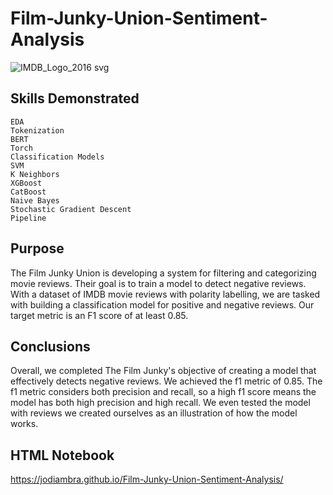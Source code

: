 # Film-Junky-Union-Sentiment-Analysis
![IMDB_Logo_2016 svg](https://user-images.githubusercontent.com/115895428/223215670-a253ab93-e991-425a-ac5d-5547677247c8.png)

## Skills Demonstrated
    EDA
    Tokenization
    BERT
    Torch
    Classification Models
    SVM
    K Neighbors
    XGBoost
    CatBoost
    Naive Bayes
    Stochastic Gradient Descent
    Pipeline


## Purpose
The Film Junky Union is developing a system for filtering and categorizing movie reviews. Their goal is to train a model to detect negative reviews. With a dataset of IMDB movie reviews with polarity labelling, we are tasked with building a classification model for positive and negative reviews. Our target metric is an F1 score of at least 0.85. 


## Conclusions
Overall, we completed The Film Junky's objective of creating a model that effectively detects negative reviews. We achieved the f1 metric of 0.85. The f1 metric considers both precision and recall, so a high f1 score means the model has both high precision and high recall. We even tested the model with reviews we created ourselves as an illustration of how the model works.

## HTML Notebook
https://jodiambra.github.io/Film-Junky-Union-Sentiment-Analysis/
